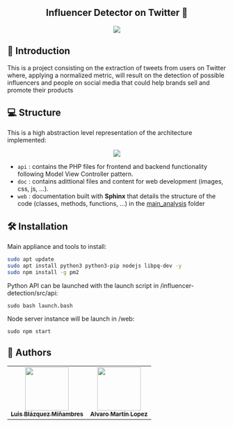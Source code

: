 <h2 align="center"> Influencer Detector on Twitter 📢</h2>

<p align="center">
  <img src="https://github.com/luisblazquezm/influencer-detection/blob/main/doc/resources/img/demo.gif?raw=true?raw=true" hspace="20">
</p>

##  📲 Introduction

This is a project consisting on the extraction of tweets from users on Twitter where, applying a normalized metric, will result on the detection of possible influencers and people on social media that could help brands sell and promote their products

## 💻 Structure

This is a high abstraction level representation of the architecture implemented:

<p align="center">
  <img src="https://github.com/luisblazquezm/influencer-detection/blob/main/doc/resources/img/Arquitectura.jpg?raw=true" hspace="20">
</p>

* ``api`` : contains the PHP files for frontend and backend functionality following Model View Controller pattern.
* ``doc`` : contains adittional files and content for web development (images, css, js, ...).
* ``web`` : documentation built with **Sphinx** that details the structure of the code (classes, methods, functions, ...) in the [main_analysis](https://github.com/bisite/SocialBrandAnalysis/tree/master/src/metrics/main_analysis) folder

## 🛠 Installation

Main appliance and tools to install:
```bash
sudo apt update
sudo apt install python3 python3-pip nodejs libpq-dev -y
sudo npm install -g pm2
```

Python API can be launched with the launch script in /influencer-detection/src/api:
```
sudo bash launch.bash
```

Node server instance will be launch in /web:
```
sudo npm start
```

## 👥 Authors
<table>
<tr>
    <td align="center"><a href="https://github.com/luisblazquezm"><img src="https://avatars0.githubusercontent.com/u/40697133?s=460&u=82f3e7d01e88b27ea481e57791fa62c9d519d2ac&v=4" width="100px;" alt=""/><br /><sub><b>Luis Blázquez Miñambres</b></sub></a></td>
    <td align="center"><a href="https://github.com/Alburrito"><img src="https://avatars.githubusercontent.com/u/25366155?v=4" width="100px;" alt=""/><br /><sub><b>Alvaro Martín Lopez</b></sub></a></td>
  </tr>
